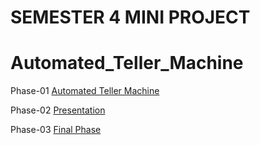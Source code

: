 # SEMESTER 4 MINI PROJECT
# Automated_Teller_Machine

Phase-01 [Automated Teller Machine](https://github.com/ayush2442/Automated_Teller_Machine/blob/main/PHASE-1.pdf)

Phase-02 [Presentation](https://github.com/ayush2442/Automated_Teller_Machine/blob/main/PHASE-2_FINAL.pdf)

Phase-03 [Final Phase](https://github.com/ayush2442/Automated_Teller_Machine/blob/main/PHASE-3.pdf)

